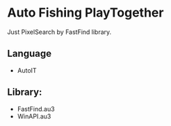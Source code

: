 # Auto Fishing PlayTogether
Just PixelSearch by FastFind library.
## Language
- AutoIT
## Library:
- FastFind.au3
- WinAPI.au3
